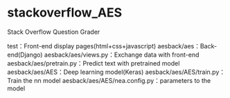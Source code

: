 # stackoverflow_AES

Stack Overflow Question Grader

test：Front-end display pages(html+css+javascript)
aesback/aes：Back-end(Django)
aesback/aes/views.py：Exchange data with front-end
aesback/aes/pretrain.py：Predict text with pretrained model
aesback/aes/AES：Deep learning model(Keras)
aesback/aes/AES/train.py：Train the nn model
aesback/aes/AES/nea.config.py：parameters to the model
